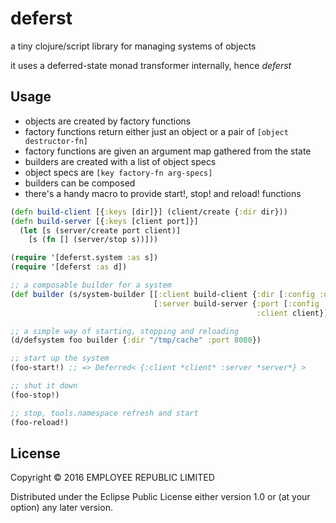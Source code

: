 # deferst

a tiny clojure/script library for managing systems of objects

it uses a deferred-state monad transformer internally, hence *deferst*

## Usage

- objects are created by factory functions
- factory functions return either just an object or a pair of `[object destructor-fn]`
- factory functions are given an argument map gathered from the state
- builders are created with a list of object specs
- object specs are `[key factory-fn arg-specs]`
- builders can be composed
- there's a handy macro to provide start!, stop! and reload! functions


``` clojure
(defn build-client [{:keys [dir]}] (client/create {:dir dir}))
(defn build-server [{:keys [client port]}]
  (let [s (server/create port client)]
    [s (fn [] (server/stop s))]))

(require '[deferst.system :as s])
(require '[deferst :as d])

;; a composable builder for a system
(def builder (s/system-builder [[:client build-client {:dir [:config :dir]}]
                                [:server build-server {:port [:config :port]
                                                       :client client}]]))

;; a simple way of starting, stopping and reloading
(d/defsystem foo builder {:dir "/tmp/cache" :port 8080})

;; start up the system
(foo-start!) ;; => Deferred< {:client *client* :server *server*} >

;; shut it down
(foo-stop!)

;; stop, tools.namespace refresh and start
(foo-reload!)

```

## License

Copyright © 2016 EMPLOYEE REPUBLIC LIMITED

Distributed under the Eclipse Public License either version 1.0 or (at
your option) any later version.
